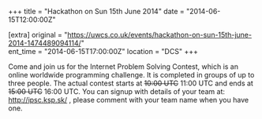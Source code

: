 +++
title = "Hackathon on Sun 15th June 2014"
date = "2014-06-15T12:00:00Z"

[extra]
original = "https://uwcs.co.uk/events/hackathon-on-sun-15th-june-2014-1474489094114/"    
ent_time = "2014-06-15T17:00:00Z"
location = "DCS"
+++

Come and join us for the Internet Problem Solving Contest, which is an online worldwide programming challenge. It is completed in groups of up to three people. The actual contest starts at ~~10:00 UTC~~ 11:00 UTC and ends at ~~15:00 UTC~~ 16:00 UTC. You can signup with details of your team at: http://ipsc.ksp.sk/ , please comment with your team name when you have one.


